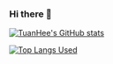 ### Hi there 👋

<!--
**TuanHee/TuanHee** is a ✨ _special_ ✨ repository because its `README.md` (this file) appears on your GitHub profile.

Here are some ideas to get you started:

- 🔭 I’m currently working on ...
- 🌱 I’m currently learning ...
- 👯 I’m looking to collaborate on ...
- 🤔 I’m looking for help with ...
- 💬 Ask me about ...
- 📫 How to reach me: ...
- 😄 Pronouns: ...
- ⚡ Fun fact: ...
-->

[![TuanHee's GitHub stats](https://github-readme-stats.vercel.app/api?username=TuanHee)](https://github.com/anuraghazra/github-readme-stats)

[![Top Langs Used](https://github-readme-stats.vercel.app/api/top-langs/?username=TuanHee&layout=compact)](https://github.com/anuraghazra/github-readme-stats)
